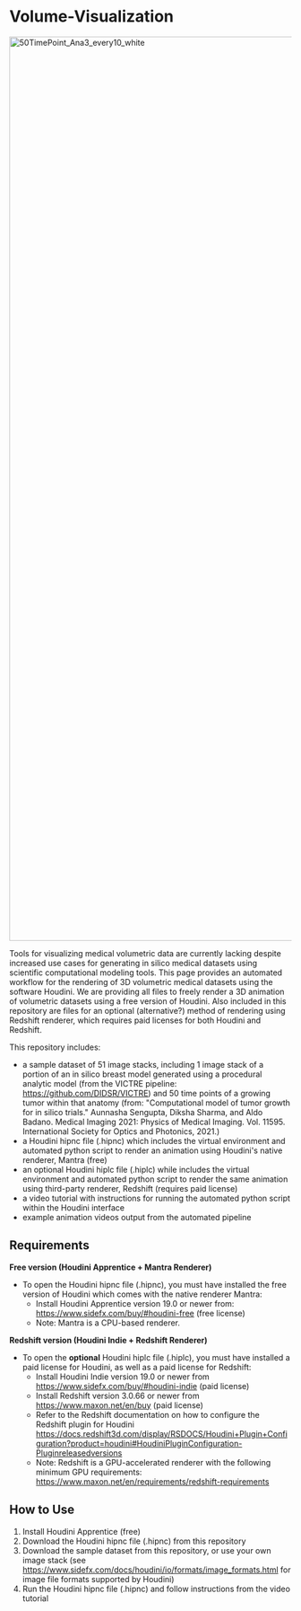 # Volume-Visualization

<img width="1611" alt="50TimePoint_Ana3_every10_white" src="https://user-images.githubusercontent.com/54334152/165230472-bd681439-3b03-4546-944c-b111dc9d4696.png">

Tools for visualizing medical volumetric data are currently lacking despite increased use cases for generating in silico medical datasets using scientific computational modeling tools. This page provides an automated workflow for the rendering of 3D volumetric medical datasets using the software Houdini. We are providing all files to freely render a 3D animation of volumetric datasets using a free version of Houdini. Also included in this repository are files for an optional (alternative?) method of rendering using Redshift renderer, which requires paid licenses for both Houdini and Redshift.

This repository includes:
* a sample dataset of 51 image stacks, including 1 image stack of a portion of an in silico breast model generated using a procedural analytic model (from the VICTRE pipeline: https://github.com/DIDSR/VICTRE) and 50 time points of a growing tumor within that anatomy (from: "Computational model of tumor growth for in silico trials." Aunnasha Sengupta, Diksha Sharma, and Aldo Badano.  Medical Imaging 2021: Physics of Medical Imaging. Vol. 11595. International Society for Optics and Photonics, 2021.)
* a Houdini hipnc file (.hipnc) which includes the virtual environment and automated python script to render an animation using Houdini's native renderer, Mantra (free)
* an optional Houdini hiplc file (.hiplc) while includes the virtual environment and automated python script to render the same animation using third-party renderer, Redshift (requires paid license)
* a video tutorial with instructions for running the automated python script within the Houdini interface
* example animation videos output from the automated pipeline


## Requirements
**Free version (Houdini Apprentice + Mantra Renderer)**
* To open the Houdini hipnc file (.hipnc), you must have installed the free version of Houdini which comes with the native renderer Mantra:
  * Install Houdini Apprentice version 19.0 or newer from: https://www.sidefx.com/buy/#houdini-free (free license)
  * Note: Mantra is a CPU-based renderer.

**Redshift version (Houdini Indie + Redshift Renderer)**
* To open the **optional** Houdini hiplc file (.hiplc), you must have installed a paid license for Houdini, as well as a paid license for Redshift:
  * Install Houdini Indie version 19.0 or newer from https://www.sidefx.com/buy/#houdini-indie (paid license)
  * Install Redshift version 3.0.66 or newer from https://www.maxon.net/en/buy (paid license)
  * Refer to the Redshift documentation on how to configure the Redshift plugin for Houdini https://docs.redshift3d.com/display/RSDOCS/Houdini+Plugin+Configuration?product=houdini#HoudiniPluginConfiguration-Pluginreleasedversions
  * Note: Redshift is a GPU-accelerated renderer with the following minimum GPU requirements: https://www.maxon.net/en/requirements/redshift-requirements


## How to Use
1. Install Houdini Apprentice (free)
2. Download the Houdini hipnc file (.hipnc) from this repository
3. Download the sample dataset from this repository, or use your own image stack (see https://www.sidefx.com/docs/houdini/io/formats/image_formats.html for image file formats supported by Houdini)
4. Run the Houdini hipnc file (.hipnc) and follow instructions from the video tutorial

